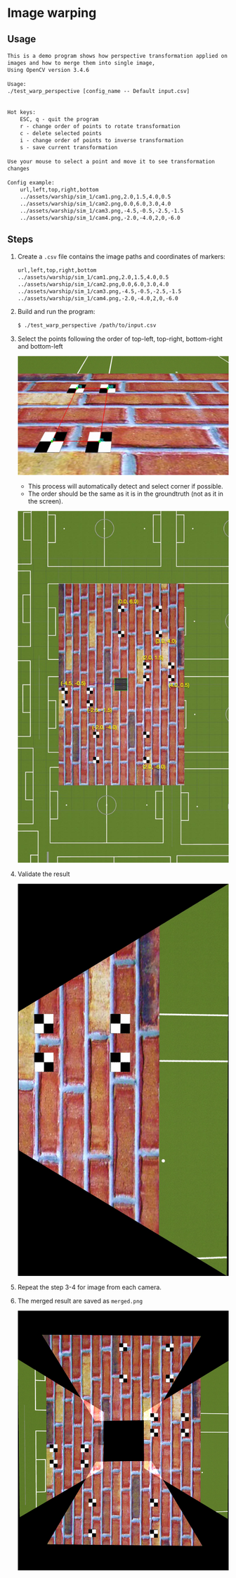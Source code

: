 # Image warping 

## Usage

```
This is a demo program shows how perspective transformation applied on images and how to merge them into single image,
Using OpenCV version 3.4.6

Usage:
./test_warp_perspective [config_name -- Default input.csv]


Hot keys:
	ESC, q - quit the program
	r - change order of points to rotate transformation
	c - delete selected points
	i - change order of points to inverse transformation
	s - save current transformation

Use your mouse to select a point and move it to see transformation changes

Config example:
	url,left,top,right,bottom
	../assets/warship/sim_1/cam1.png,2.0,1.5,4.0,0.5
	../assets/warship/sim_1/cam2.png,0.0,6.0,3.0,4.0
	../assets/warship/sim_1/cam3.png,-4.5,-0.5,-2.5,-1.5
	../assets/warship/sim_1/cam4.png,-2.0,-4.0,2,0,-6.0
```

## Steps

1. Create a `.csv` file contains the image paths and coordinates of markers:

    ```
    url,left,top,right,bottom
    ../assets/warship/sim_1/cam1.png,2.0,1.5,4.0,0.5
    ../assets/warship/sim_1/cam2.png,0.0,6.0,3.0,4.0
    ../assets/warship/sim_1/cam3.png,-4.5,-0.5,-2.5,-1.5
    ../assets/warship/sim_1/cam4.png,-2.0,-4.0,2,0,-6.0
    ``` 

2. Build and run the program:

    ```bash
    $ ./test_warp_perspective /path/to/input.csv
    ```

3. Select the points following the order of top-left, top-right, bottom-right and bottom-left

    ![Select the points](warp_screen.jpg)

    - This process will automatically detect and select corner if possible.
    - The order should be the same as it is in the groundtruth (not as it in the screen). 

    ![Ground truth](warp_groundtruth.jpg)

4. Validate the result

    ![Warping result](warp_result.jpg)

5. Repeat the step 3-4 for image from each camera.

6. The merged result are saved as `merged.png`

    ![Merged result](warp_merged.jpg)
